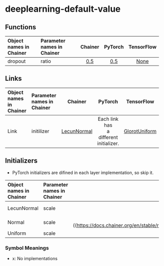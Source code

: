 # deeplearning-default-value

## Functions

| Object names in Chainer | Parameter names in Chainer | Chainer     | PyTorch     | TensorFlow     |
|:----------------------- |:---------------------------|:-----------:|:-----------:|:--------------:|
| dropout | ratio | [0.5](https://docs.chainer.org/en/stable/reference/generated/chainer.functions.dropout.html)| [0.5](https://pytorch.org/docs/stable/nn.html?highlight=dropou#torch.nn.functional.dropout)| [None](https://www.tensorflow.org/api_docs/python/tf/nn/dropout)|

## Links

| Object names in Chainer | Parameter names in Chainer | Chainer     | PyTorch     | TensorFlow     |
|:----------------------- |:---------------------------|:-----------:|:-----------:|:--------------:|
|Link  | initilizer | [LecunNormal](https://docs.chainer.org/en/stable/reference/initializers.html#weight-initializers)| Each link has <br> a different <br> initializer.| [GlorotUniform](https://www.tensorflow.org/api_docs/python/tf/get_variable)|

## Initializers
- PyTorch initializers are difined in each layer implementation, so skip it.

| Object names in Chainer | Parameter names in Chainer | Chainer     | TensorFlow     | 
|:----------------------- |:---------------------------|:-----------:|:--------------:|
| LecunNormal | scale | [1.0](https://docs.chainer.org/en/stable/reference/generated/chainer.initializers.LeCunNormal.html#chainer.initializers.LeCunNormal)| No args[(1.0)](https://www.tensorflow.org/api_docs/python/tf/keras/initializers/lecun_normal)|
| Normal | scale | [0.05]((https://docs.chainer.org/en/stable/reference/generated/chainer.initializers.LeCunNormal.html#chainer.initializers.Normal)|             1.0|
| Uniform | scale | [0.05](https://docs.chainer.org/en/stable/reference/generated/chainer.initializers.LeCunNormal.html#chainer.initializers.Uniform)| No args|

### Symbol Meanings
- x: No implementations
